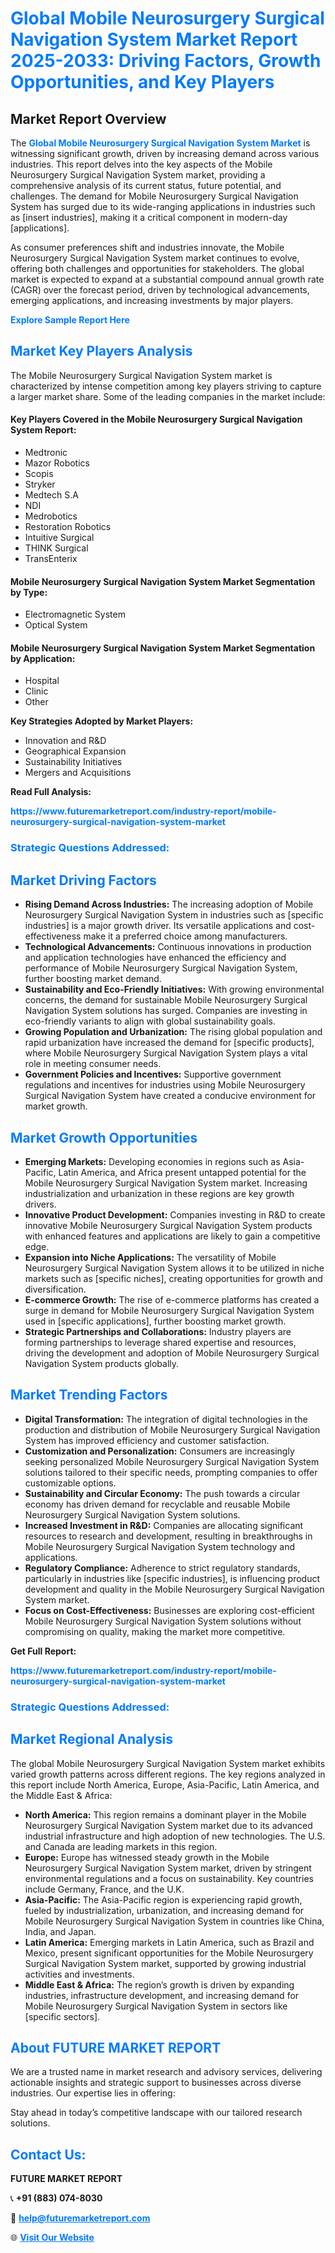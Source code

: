 <h1 style="color: #007BFF;">Global Mobile Neurosurgery Surgical Navigation System Market Report 2025-2033: Driving Factors, Growth Opportunities, and Key Players</h1>

<section id="overview">
<h2>Market Report Overview</h2>
<p>The <a href="https://www.futuremarketreport.com/industry-report/mobile-neurosurgery-surgical-navigation-system-market" style="color: #007BFF; text-decoration: none;"><strong>Global Mobile Neurosurgery Surgical Navigation System Market</strong></a> is witnessing significant growth, driven by increasing demand across various industries. This report delves into the key aspects of the Mobile Neurosurgery Surgical Navigation System market, providing a comprehensive analysis of its current status, future potential, and challenges. The demand for Mobile Neurosurgery Surgical Navigation System has surged due to its wide-ranging applications in industries such as [insert industries], making it a critical component in modern-day [applications].</p>
<p>As consumer preferences shift and industries innovate, the Mobile Neurosurgery Surgical Navigation System market continues to evolve, offering both challenges and opportunities for stakeholders. The global market is expected to expand at a substantial compound annual growth rate (CAGR) over the forecast period, driven by technological advancements, emerging applications, and increasing investments by major players.</p>
</section>

<section id="overview">
<p><a href="https://www.futuremarketreport.com/request-sample/reportId=78311" style="color: #007BFF; text-decoration: none;"><strong>Explore Sample Report Here</strong></a></p>
</section>

<section id="key-players">
<h2 style="color: #007BFF;">Market Key Players Analysis</h2>
<p>The Mobile Neurosurgery Surgical Navigation System market is characterized by intense competition among key players striving to capture a larger market share. Some of the leading companies in the market include:</p>
<h4>Key Players Covered in the Mobile Neurosurgery Surgical Navigation System Report:</h4>
<ul><li>Medtronic</li><li>Mazor Robotics</li><li>Scopis</li><li>Stryker</li><li>Medtech S.A</li><li>NDI</li><li>Medrobotics</li><li>Restoration Robotics</li><li>Intuitive Surgical</li><li>THINK Surgical</li><li>TransEnterix</li></ul>
<h4>Mobile Neurosurgery Surgical Navigation System Market Segmentation by Type:</h4>
<ul><li>Electromagnetic System</li><li>Optical System</li></ul>

<h4>Mobile Neurosurgery Surgical Navigation System Market Segmentation by Application:</h4>
<ul><li>Hospital</li><li>Clinic</li><li>Other</li></ul>
<p><strong>Key Strategies Adopted by Market Players:</strong></p>
<ul>
<li>Innovation and R&D</li>
<li>Geographical Expansion</li>
<li>Sustainability Initiatives</li>
<li>Mergers and Acquisitions</li>
</ul>
</section>

<section>
<p><strong>Read Full Analysis: </strong></p><a href="https://www.futuremarketreport.com/industry-report/mobile-neurosurgery-surgical-navigation-system-market" style="color: #007BFF; text-decoration: none;"><strong>https://www.futuremarketreport.com/industry-report/mobile-neurosurgery-surgical-navigation-system-market</strong></a>
<h3 style="color: #007BFF;">Strategic Questions Addressed:</h3>
</section>

<section id="driving-factors">
<h2 style="color: #007BFF;">Market Driving Factors</h2>
<ul>
<li><strong>Rising Demand Across Industries:</strong> The increasing adoption of Mobile Neurosurgery Surgical Navigation System in industries such as [specific industries] is a major growth driver. Its versatile applications and cost-effectiveness make it a preferred choice among manufacturers.</li>
<li><strong>Technological Advancements:</strong> Continuous innovations in production and application technologies have enhanced the efficiency and performance of Mobile Neurosurgery Surgical Navigation System, further boosting market demand.</li>
<li><strong>Sustainability and Eco-Friendly Initiatives:</strong> With growing environmental concerns, the demand for sustainable Mobile Neurosurgery Surgical Navigation System solutions has surged. Companies are investing in eco-friendly variants to align with global sustainability goals.</li>
<li><strong>Growing Population and Urbanization:</strong> The rising global population and rapid urbanization have increased the demand for [specific products], where Mobile Neurosurgery Surgical Navigation System plays a vital role in meeting consumer needs.</li>
<li><strong>Government Policies and Incentives:</strong> Supportive government regulations and incentives for industries using Mobile Neurosurgery Surgical Navigation System have created a conducive environment for market growth.</li>
</ul>
</section>

<section id="growth-opportunities">
<h2 style="color: #007BFF;">Market Growth Opportunities</h2>
<ul>
<li><strong>Emerging Markets:</strong> Developing economies in regions such as Asia-Pacific, Latin America, and Africa present untapped potential for the Mobile Neurosurgery Surgical Navigation System market. Increasing industrialization and urbanization in these regions are key growth drivers.</li>
<li><strong>Innovative Product Development:</strong> Companies investing in R&D to create innovative Mobile Neurosurgery Surgical Navigation System products with enhanced features and applications are likely to gain a competitive edge.</li>
<li><strong>Expansion into Niche Applications:</strong> The versatility of Mobile Neurosurgery Surgical Navigation System allows it to be utilized in niche markets such as [specific niches], creating opportunities for growth and diversification.</li>
<li><strong>E-commerce Growth:</strong> The rise of e-commerce platforms has created a surge in demand for Mobile Neurosurgery Surgical Navigation System used in [specific applications], further boosting market growth.</li>
<li><strong>Strategic Partnerships and Collaborations:</strong> Industry players are forming partnerships to leverage shared expertise and resources, driving the development and adoption of Mobile Neurosurgery Surgical Navigation System products globally.</li>
</ul>
</section>

<section id="trending-factors">
<h2 style="color: #007BFF;">Market Trending Factors</h2>
<ul>
<li><strong>Digital Transformation:</strong> The integration of digital technologies in the production and distribution of Mobile Neurosurgery Surgical Navigation System has improved efficiency and customer satisfaction.</li>
<li><strong>Customization and Personalization:</strong> Consumers are increasingly seeking personalized Mobile Neurosurgery Surgical Navigation System solutions tailored to their specific needs, prompting companies to offer customizable options.</li>
<li><strong>Sustainability and Circular Economy:</strong> The push towards a circular economy has driven demand for recyclable and reusable Mobile Neurosurgery Surgical Navigation System solutions.</li>
<li><strong>Increased Investment in R&D:</strong> Companies are allocating significant resources to research and development, resulting in breakthroughs in Mobile Neurosurgery Surgical Navigation System technology and applications.</li>
<li><strong>Regulatory Compliance:</strong> Adherence to strict regulatory standards, particularly in industries like [specific industries], is influencing product development and quality in the Mobile Neurosurgery Surgical Navigation System market.</li>
<li><strong>Focus on Cost-Effectiveness:</strong> Businesses are exploring cost-efficient Mobile Neurosurgery Surgical Navigation System solutions without compromising on quality, making the market more competitive.</li>
</ul>
</section>

<section>
<p><strong>Get Full Report: </strong></p><a href="https://www.futuremarketreport.com/industry-report/mobile-neurosurgery-surgical-navigation-system-market" style="color: #007BFF; text-decoration: none;"><strong>https://www.futuremarketreport.com/industry-report/mobile-neurosurgery-surgical-navigation-system-market</strong></a>
<h3 style="color: #007BFF;">Strategic Questions Addressed:</h3>
</section>


<section id="regional-analysis">
<h2 style="color: #007BFF;">Market Regional Analysis</h2>
<p>The global Mobile Neurosurgery Surgical Navigation System market exhibits varied growth patterns across different regions. The key regions analyzed in this report include North America, Europe, Asia-Pacific, Latin America, and the Middle East & Africa:</p>
<ul>
<li><strong>North America:</strong> This region remains a dominant player in the Mobile Neurosurgery Surgical Navigation System market due to its advanced industrial infrastructure and high adoption of new technologies. The U.S. and Canada are leading markets in this region.</li>
<li><strong>Europe:</strong> Europe has witnessed steady growth in the Mobile Neurosurgery Surgical Navigation System market, driven by stringent environmental regulations and a focus on sustainability. Key countries include Germany, France, and the U.K.</li>
<li><strong>Asia-Pacific:</strong> The Asia-Pacific region is experiencing rapid growth, fueled by industrialization, urbanization, and increasing demand for Mobile Neurosurgery Surgical Navigation System in countries like China, India, and Japan.</li>
<li><strong>Latin America:</strong> Emerging markets in Latin America, such as Brazil and Mexico, present significant opportunities for the Mobile Neurosurgery Surgical Navigation System market, supported by growing industrial activities and investments.</li>
<li><strong>Middle East & Africa:</strong> The region’s growth is driven by expanding industries, infrastructure development, and increasing demand for Mobile Neurosurgery Surgical Navigation System in sectors like [specific sectors].</li>
</ul>
</section>

<footer>
<h2 style="color: #007BFF;">About FUTURE MARKET REPORT</h2>
<p>We are a trusted name in market research and advisory services, delivering actionable insights and strategic support to businesses across diverse industries. Our expertise lies in offering:</p>

<p>Stay ahead in today’s competitive landscape with our tailored research solutions.</p>

<h2 style="color: #007BFF;">Contact Us:</h2>
<p><strong>FUTURE MARKET REPORT</strong></p>
<p>📞 <strong>+91 (883) 074-8030</strong></p>
<p>📧 <strong><a href="mailto:help@futuremarketreport.com" style="color: #007BFF;">help@futuremarketreport.com</a></strong></p>
<p>🌐 <strong><a href="https://www.futuremarketreport.com/" style="color: #007BFF;">Visit Our Website</a></strong></p>
</footer>